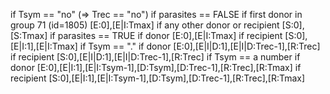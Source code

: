 if Tsym == "no" (=> Trec == "no")
    if parasites == FALSE
        if first donor in group 71 (id=1805)
            [E:0],[E|I:Tmax]
        if any other donor or recipient
            [S:0],[S:Tmax]
    if parasites == TRUE
        if donor
            [E:0],[E|I:Tmax]
        if recipient
            [S:0],[E|I:1],[E|I:Tmax]
if Tsym == "."
    if donor
       [E:0],[E|I|D:1],[E|I|D:Trec-1],[R:Trec]
    if recipient
       [S:0],[E|I|D:1],[E|I|D:Trec-1],[R:Trec]
if Tsym == a number
    if donor
       [E:0],[E|I:1],[E|I:Tsym-1],[D:Tsym],[D:Trec-1],[R:Trec],[R:Tmax]
    if recipient
       [S:0],[E|I:1],[E|I:Tsym-1],[D:Tsym],[D:Trec-1],[R:Trec],[R:Tmax]

